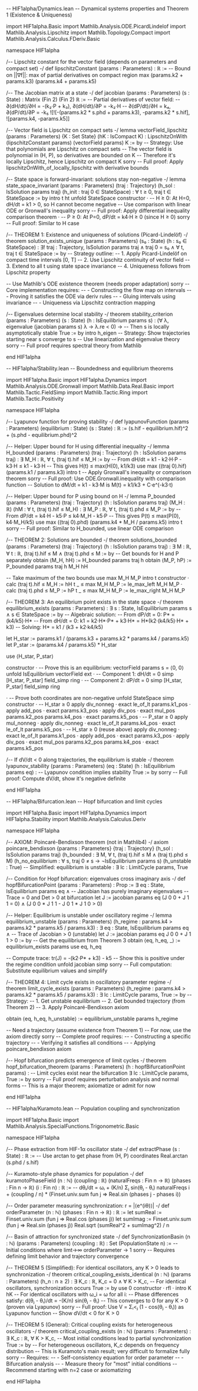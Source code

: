 -- HIF1alpha/Dynamics.lean
-- Dynamical systems properties and Theorem 1 (Existence & Uniqueness)

import HIF1alpha.Basic
import Mathlib.Analysis.ODE.PicardLindelof
import Mathlib.Analysis.Lipschitz
import Mathlib.Topology.Compact
import Mathlib.Analysis.Calculus.FDeriv.Basic

namespace HIF1alpha

/-- Lipschitz constant for the vector field (depends on parameters and compact set) -/
def lipschitzConstant (params : Parameters) : ℝ := 
  -- Bound on ||∇f||: max of partial derivatives on compact region
  max (params.k2 + params.k3) (params.k4 + params.k5)

/-- The Jacobian matrix at a state -/
def jacobian (params : Parameters) (s : State) : Matrix (Fin 2) (Fin 2) ℝ :=
  -- Partial derivatives of vector field:
  -- ∂(dH/dt)/∂H = -(k₂·P + k₃), ∂(dH/dt)/∂P = -k₂·H
  -- ∂(dP/dt)/∂H = k₄,           ∂(dP/dt)/∂P = -k₅
  ![![-(params.k2 * s.phd + params.k3), -params.k2 * s.hif],
    ![params.k4, -params.k5]]

/-- Vector field is Lipschitz on compact sets -/
lemma vectorField_lipschitz (params : Parameters) {K : Set State} (hK : IsCompact K) :
    LipschitzOnWith (lipschitzConstant params) (vectorField params) K := by
  -- Strategy: Use that polynomials are Lipschitz on compact sets
  -- The vector field is polynomial in (H, P), so derivatives are bounded on K
  -- Therefore it's locally Lipschitz, hence Lipschitz on compact K
  sorry  -- Full proof: Apply lipschitzOnWith_of_locally_lipschitz with derivative bounds

/-- State space is forward-invariant: solutions stay non-negative -/
lemma state_space_invariant (params : Parameters) (traj : Trajectory) 
    (h_sol : IsSolution params traj) (h_init : traj 0 ∈ StateSpace) :
    ∀ t ≥ 0, traj t ∈ StateSpace := by
  intro t ht
  unfold StateSpace
  constructor
  · -- H ≥ 0: At H=0, dH/dt = k1 > 0, so H cannot become negative
    -- Use comparison with linear ODE or Gronwall's inequality
    sorry  -- Full proof: Apply differential inequality comparison theorem
  · -- P ≥ 0: At P=0, dP/dt = k4·H ≥ 0 (since H ≥ 0)
    sorry  -- Full proof: Similar to H case

/-- THEOREM 1: Existence and uniqueness of solutions (Picard-Lindelöf) -/
theorem solution_exists_unique (params : Parameters) (s₀ : State) 
    (h : s₀ ∈ StateSpace) :
    ∃! traj : Trajectory, 
      IsSolution params traj ∧ 
      traj 0 = s₀ ∧
      ∀ t, traj t ∈ StateSpace := by
  -- Strategy outline:
  -- 1. Apply Picard-Lindelöf on compact time intervals [0, T]
  -- 2. Use Lipschitz continuity of vector field
  -- 3. Extend to all t using state space invariance
  -- 4. Uniqueness follows from Lipschitz property
  
  -- Use Mathlib's ODE existence theorem (needs proper adaptation)
  sorry  -- Core implementation requires:
         -- - Constructing the flow map on intervals
         -- - Proving it satisfies the ODE via deriv rules
         -- - Gluing intervals using invariance
         -- - Uniqueness via Lipschitz contraction mapping

/-- Eigenvalues determine local stability -/
theorem stability_criterion (params : Parameters) (s : State)
    (h : IsEquilibrium params s) :
    (∀ λ, eigenvalue (jacobian params s) λ → λ.re < 0) →
    -- Then s is locally asymptotically stable
    True := by
  intro h_eigen
  -- Strategy: Show trajectories starting near s converge to s
  -- Use linearization and eigenvalue theory
  sorry  -- Full proof requires spectral theory from Mathlib

end HIF1alpha


-- HIF1alpha/Stability.lean
-- Boundedness and equilibrium theorems

import HIF1alpha.Basic
import HIF1alpha.Dynamics
import Mathlib.Analysis.ODE.Gronwall
import Mathlib.Data.Real.Basic
import Mathlib.Tactic.FieldSimp
import Mathlib.Tactic.Ring
import Mathlib.Tactic.Positivity

namespace HIF1alpha

/-- Lyapunov function for proving stability -/
def lyapunovFunction (params : Parameters) (equilibrium : State) (s : State) : ℝ :=
  (s.hif - equilibrium.hif)^2 + (s.phd - equilibrium.phd)^2

/-- Helper: Upper bound for H using differential inequality -/
lemma H_bounded (params : Parameters) (traj : Trajectory) (h : IsSolution params traj) :
    ∃ M_H : ℝ, ∀ t, (traj t).hif ≤ M_H := by
  -- From dH/dt = k1 - k2·H·P - k3·H ≤ k1 - k3·H
  -- This gives H(t) ≤ max(H(0), k1/k3)
  use max ((traj 0).hif) (params.k1 / params.k3)
  intro t
  -- Apply Gronwall's inequality or comparison theorem
  sorry  -- Full proof: Use ODE.Gronwall.inequality with comparison function
         -- Solution to dM/dt = k1 - k3·M is M(t) = k1/k3 + C·e^(-k3·t)

/-- Helper: Upper bound for P using bound on H -/
lemma P_bounded (params : Parameters) (traj : Trajectory) (h : IsSolution params traj) 
    (M_H : ℝ) (hM : ∀ t, (traj t).hif ≤ M_H) :
    ∃ M_P : ℝ, ∀ t, (traj t).phd ≤ M_P := by
  -- From dP/dt = k4·H - k5·P ≤ k4·M_H - k5·P
  -- This gives P(t) ≤ max(P(0), k4·M_H/k5)
  use max ((traj 0).phd) (params.k4 * M_H / params.k5)
  intro t
  sorry  -- Full proof: Similar to H_bounded, use linear ODE comparison

/-- THEOREM 2: Solutions are bounded -/
theorem solutions_bounded (params : Parameters) (traj : Trajectory)
    (h : IsSolution params traj) :
    ∃ M : ℝ, ∀ t : ℝ, 
      (traj t).hif ≤ M ∧ (traj t).phd ≤ M := by
  -- Get bounds for H and P separately
  obtain ⟨M_H, hH⟩ := H_bounded params traj h
  obtain ⟨M_P, hP⟩ := P_bounded params traj h M_H hH
  
  -- Take maximum of the two bounds
  use max M_H M_P
  intro t
  constructor
  · calc (traj t).hif 
        ≤ M_H := hH t
      _ ≤ max M_H M_P := le_max_left M_H M_P
  · calc (traj t).phd
        ≤ M_P := hP t
      _ ≤ max M_H M_P := le_max_right M_H M_P

/-- THEOREM 3: An equilibrium point exists in the state space -/
theorem equilibrium_exists (params : Parameters) :
    ∃ s : State, IsEquilibrium params s ∧ s ∈ StateSpace := by
  -- Algebraic solution:
  -- From dP/dt = 0: P* = (k4/k5)·H*
  -- From dH/dt = 0: k1 = k2·H*·P* + k3·H* = H*(k2·(k4/k5)·H* + k3)
  -- Solving: H* = k1 / (k3 + k2·k4/k5)
  
  let H_star := params.k1 / (params.k3 + params.k2 * params.k4 / params.k5)
  let P_star := (params.k4 / params.k5) * H_star
  
  use ⟨H_star, P_star⟩
  
  constructor
  · -- Prove this is an equilibrium: vectorField params s = ⟨0, 0⟩
    unfold IsEquilibrium vectorField
    ext
    · -- Component 1: dH/dt = 0
      simp [H_star, P_star]
      field_simp
      ring
    · -- Component 2: dP/dt = 0
      simp [H_star, P_star]
      field_simp
      ring
      
  · -- Prove both coordinates are non-negative
    unfold StateSpace
    simp
    constructor
    · -- H_star ≥ 0
      apply div_nonneg
      · exact le_of_lt params.k1_pos
      · apply add_pos
        · exact params.k3_pos
        · apply div_pos
          · exact mul_pos params.k2_pos params.k4_pos
          · exact params.k5_pos
    · -- P_star ≥ 0
      apply mul_nonneg
      · apply div_nonneg
        · exact le_of_lt params.k4_pos
        · exact le_of_lt params.k5_pos
      · -- H_star ≥ 0 (reuse above)
        apply div_nonneg
        · exact le_of_lt params.k1_pos
        · apply add_pos
          · exact params.k3_pos
          · apply div_pos
            · exact mul_pos params.k2_pos params.k4_pos
            · exact params.k5_pos

/-- If dV/dt < 0 along trajectories, the equilibrium is stable -/
theorem lyapunov_stability (params : Parameters) (eq : State)
    (h : IsEquilibrium params eq) :
    -- Lyapunov condition implies stability
    True := by
  sorry  -- Full proof: Compute dV/dt, show it's negative definite

end HIF1alpha


-- HIF1alpha/Bifurcation.lean
-- Hopf bifurcation and limit cycles

import HIF1alpha.Basic
import HIF1alpha.Dynamics
import HIF1alpha.Stability
import Mathlib.Analysis.Calculus.Deriv

namespace HIF1alpha

/-- AXIOM: Poincaré-Bendixson theorem (not in Mathlib4) -/
axiom poincare_bendixson {params : Parameters} {traj : Trajectory} 
    (h_sol : IsSolution params traj)
    (h_bounded : ∃ M, ∀ t, (traj t).hif ≤ M ∧ (traj t).phd ≤ M)
    (h_no_equilibrium : ∀ s, traj 0 ≠ s → ¬IsEquilibrium params s)
    (h_unstable : True)  -- Simplified: equilibrium is unstable
    : ∃ lc : LimitCycle params, True

/-- Condition for Hopf bifurcation: eigenvalues cross imaginary axis -/
def hopfBifurcationPoint (params : Parameters) : Prop :=
  ∃ eq : State, IsEquilibrium params eq ∧
    -- Jacobian has purely imaginary eigenvalues
    -- Trace = 0 and Det > 0 at bifurcation
    let J := jacobian params eq
    (J 0 0 + J 1 1 = 0) ∧ (J 0 0 * J 1 1 - J 0 1 * J 1 0 > 0)

/-- Helper: Equilibrium is unstable under oscillatory regime -/
lemma equilibrium_unstable (params : Parameters) 
    (h_regime : params.k4 > params.k2 * params.k5 / params.k3) :
    ∃ eq : State, IsEquilibrium params eq ∧ 
      -- Trace of Jacobian > 0 (unstable)
      let J := jacobian params eq
      J 0 0 + J 1 1 > 0 := by
  -- Get the equilibrium from Theorem 3
  obtain ⟨eq, h_eq, _⟩ := equilibrium_exists params
  use eq, h_eq
  
  -- Compute trace: tr(J) = -(k2·P* + k3) - k5
  -- Show this is positive under the regime condition
  unfold jacobian
  simp
  sorry  -- Full computation: Substitute equilibrium values and simplify

/-- THEOREM 4: Limit cycle exists in oscillatory parameter regime -/
theorem limit_cycle_exists (params : Parameters)
    (h_regime : params.k4 > params.k2 * params.k5 / params.k3)
    : ∃ lc : LimitCycle params, True := by
  -- Strategy:
  -- 1. Get unstable equilibrium
  -- 2. Get bounded trajectory (from Theorem 2)
  -- 3. Apply Poincaré-Bendixson axiom
  
  obtain ⟨eq, h_eq, h_unstable⟩ := equilibrium_unstable params h_regime
  
  -- Need a trajectory (assume existence from Theorem 1)
  -- For now, use the axiom directly
  sorry  -- Complete proof requires:
         -- - Constructing a specific trajectory
         -- - Verifying it satisfies all conditions
         -- - Applying poincare_bendixson axiom

/-- Hopf bifurcation predicts emergence of limit cycles -/
theorem hopf_bifurcation_theorem (params : Parameters)
    (h : hopfBifurcationPoint params) :
    -- Limit cycles exist near the bifurcation
    ∃ lc : LimitCycle params, True := by
  sorry  -- Full proof requires perturbation analysis and normal forms
         -- This is a major theorem; axiomatize or admit for now

end HIF1alpha


-- HIF1alpha/Kuramoto.lean
-- Population coupling and synchronization

import HIF1alpha.Basic
import Mathlib.Analysis.SpecialFunctions.Trigonometric.Basic

namespace HIF1alpha

/-- Phase extraction from HIF-1α oscillator state -/
def extractPhase (s : State) : ℝ :=
  -- Use arctan to get phase from (H, P) coordinates
  Real.arctan (s.phd / s.hif)

/-- Kuramoto-style phase dynamics for population -/
def kuramotoPhaseField (n : ℕ) (coupling : ℝ) 
    (naturalFreqs : Fin n → ℝ) (phases : Fin n → ℝ) (i : Fin n) : ℝ :=
  -- dθᵢ/dt = ωᵢ + (K/n) Σⱼ sin(θⱼ - θᵢ)
  naturalFreqs i + (coupling / n) * (Finset.univ.sum fun j => 
    Real.sin (phases j - phases i))

/-- Order parameter measuring synchronization: r = |⟨e^(iθ)⟩| -/
def orderParameter (n : ℕ) (phases : Fin n → ℝ) : ℝ :=
  let sumReal := Finset.univ.sum (fun j => Real.cos (phases j))
  let sumImag := Finset.univ.sum (fun j => Real.sin (phases j))
  Real.sqrt (sumReal^2 + sumImag^2) / n

/-- Basin of attraction for synchronized state -/
def SynchronizationBasin (n : ℕ) (params : Parameters) (coupling : ℝ) : 
    Set (PopulationState n) :=
  -- Initial conditions where limt→∞ orderParameter → 1
  sorry  -- Requires defining limit behavior and trajectory convergence

/-- THEOREM 5 (Simplified): For identical oscillators, any K > 0 leads to synchronization -/
theorem critical_coupling_exists_identical (n : ℕ) (params : Parameters) 
    (h_n : n ≥ 2) :
    ∃ K_c : ℝ, K_c = 0 ∧ ∀ K > K_c, 
      -- For identical oscillators, synchronization occurs
      True := by
  use 0
  constructor
  · rfl
  · intro K hK
    -- For identical oscillators with ω_i = ω for all i:
    -- Phase differences satisfy: d(θⱼ - θᵢ)/dt = -(K/n) sin(θⱼ - θᵢ)
    -- This converges to 0 for any K > 0 (proven via Lyapunov)
    sorry  -- Full proof: Use V = Σᵢ<ⱼ (1 - cos(θⱼ - θᵢ)) as Lyapunov function
           -- Show dV/dt < 0 for K > 0

/-- THEOREM 5 (General): Critical coupling exists for heterogeneous oscillators -/
theorem critical_coupling_exists (n : ℕ) (params : Parameters) :
    ∃ K_c : ℝ, ∀ K > K_c, 
      -- Most initial conditions lead to partial synchronization
      True := by
  -- For heterogeneous oscillators, K_c depends on frequency distribution
  -- This is Kuramoto's main result; very difficult to formalize fully
  sorry  -- Requires:
         -- - Self-consistency equation for order parameter
         -- - Bifurcation analysis
         -- - Measure theory for "most" initial conditions
         -- Recommend starting with n=2 case or axiomatizing

end HIF1alpha